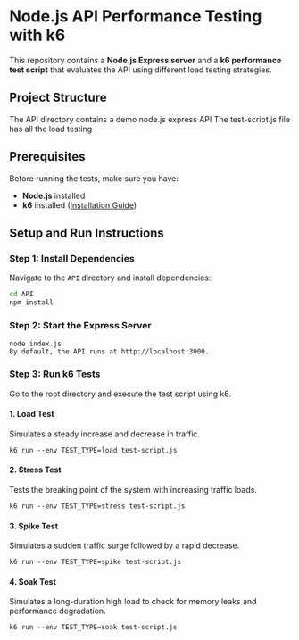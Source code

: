 # Node.js API Performance Testing with k6

This repository contains a **Node.js Express server** and a **k6 performance test script** that evaluates the API using different load testing strategies.

## **Project Structure**

The API directory contains a demo node.js express API
The test-script.js file has all the load testing

## **Prerequisites**

Before running the tests, make sure you have:

- **Node.js** installed
- **k6** installed ([Installation Guide](https://k6.io/docs/getting-started/installation/))

## **Setup and Run Instructions**

### **Step 1: Install Dependencies**

Navigate to the `API` directory and install dependencies:

```sh
cd API
npm install
```

### **Step 2: Start the Express Server**

```
node index.js
By default, the API runs at http://localhost:3000.
```

### **Step 3: Run k6 Tests**

Go to the root directory and execute the test script using k6.

#### 1. Load Test

Simulates a steady increase and decrease in traffic.

```
k6 run --env TEST_TYPE=load test-script.js

```

#### 2. Stress Test

Tests the breaking point of the system with increasing traffic loads.

```
k6 run --env TEST_TYPE=stress test-script.js

```

#### 3. Spike Test

Simulates a sudden traffic surge followed by a rapid decrease.

```
k6 run --env TEST_TYPE=spike test-script.js

```

#### 4. Soak Test

Simulates a long-duration high load to check for memory leaks and performance degradation.

```
k6 run --env TEST_TYPE=soak test-script.js

```
